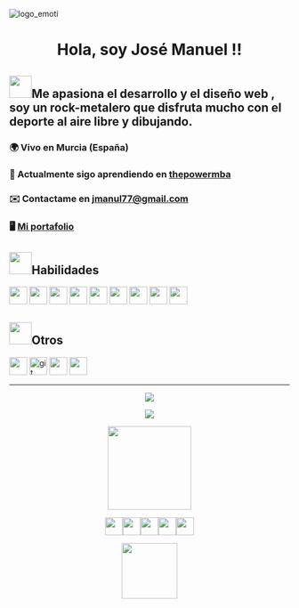 


![logo_emoti](https://user-images.githubusercontent.com/49499051/194965924-c42f883e-87a8-45b2-b076-447b6b5c174e.svg)

<h1 align="center">Hola, soy José Manuel !!</h1>

<h2><img src="https://user-images.githubusercontent.com/49499051/195230779-3427261b-4fd7-4e11-831a-a90d67348e57.png"width="40" border="0"/>Me apasiona el desarrollo y el diseño web , soy un rock-metalero que disfruta mucho con el deporte al aire libre y dibujando.</h2> 


### 🌍 Vivo en Murcia (España) 
### 🌱 Actualmente sigo aprendiendo en [thepowermba](https://thepower.education/)
### ✉️ Contactame en jmanul77@gmail.com 
### 🖥️ [Mi portafolio](http://www.pasttri.com)[](http://www.pasttri.com)  

 
<h2><img src="https://user-images.githubusercontent.com/49499051/195230779-3427261b-4fd7-4e11-831a-a90d67348e57.png"width="40" border="0"/>Habilidades</h2> 

<p align="left"> 
<img src="https://www.vectorlogo.zone/logos/w3_css/w3_css-icon.svg" width="32" height="32"/>
<img src="https://www.vectorlogo.zone/logos/w3_html5/w3_html5-icon.svg" width="32" height="32"/>
<img src="https://www.vectorlogo.zone/logos/javascript/javascript-icon.svg" width="32" height="32"/>
<img src="https://www.vectorlogo.zone/logos/java/java-icon.svg" width="32" height="32"/>
<img src="https://www.vectorlogo.zone/logos/typescriptlang/typescriptlang-icon.svg" width="32" height="32"/>
<img src="https://www.vectorlogo.zone/logos/angular/angular-icon.svg" width="32" height="32"/>
<img src="https://www.vectorlogo.zone/logos/dotnet/dotnet-icon.svg" width="32" height="32"/>
<img src="https://www.vectorlogo.zone/logos/mysql/mysql-icon.svg" width="32" height="32"/>
<img src="https://www.vectorlogo.zone/logos/postgresql/postgresql-icon.svg" width="32" height="32"/>
</p>

<h2><img src="https://user-images.githubusercontent.com/49499051/195230779-3427261b-4fd7-4e11-831a-a90d67348e57.png"width="40" border="0"/>Otros</h2> 

<p align="left"> 
<img src="https://www.vectorlogo.zone/logos/linux/linux-icon.svg" width="32" height="32"/>
<a href="https://git-scm.com/" target="_blank"> <img src="https://www.vectorlogo.zone/logos/git-scm/git-scm-icon.svg" alt="git" width="32" height="32"/></a>
<img src="https://www.vectorlogo.zone/logos/wordpress/wordpress-icon.svg" width="32" height="32"/>
<img src="https://www.vectorlogo.zone/logos/docker/docker-tile.svg" width="32" height="32"/>
</p>

____


<p align="center"><a href="https://github.com/jmanul/github-readme-stats"><img src="https://github-readme-stats.vercel.app/api?username=jmanul&count_private=true&show_icons=true&theme=tokyonight" /></a></p>

<p align="center"><a href="https://github.com/jmanul/github-readme-stats"><img src="https://github-readme-stats.vercel.app/api/top-langs/?username=jmanul&layout=compact&theme=tokyonight" /></a></P>

<p align="center"><a href="https://giphy.com/stickers/Wegow-guitar-thumbsup-wegow-XckWhQw9e3ds20bdXh"><img src="https://media.giphy.com/media/XckWhQw9e3ds20bdXh/giphy.gif"width="150" border="0"/></a></p>

<p align="center"><a href="https://discord.com/channels/jmanul77#6352" target="_blank" rel="noreferrer"><img src="https://www.vectorlogo.zone/logos/discordapp/discordapp-tile.svg" width="32" height="32" /></a><a href="https://www.github.com/jmanul" target="_blank" rel="noreferrer"><img src="https://www.vectorlogo.zone/logos/github/github-tile.svg" width="32" height="32" /></a><a href="http://www.instagram.com/pasttri" target="_blank" rel="noreferrer"><img src="https://www.vectorlogo.zone/logos/instagram/instagram-tile.svg" width="32" height="32" /></a><a href="https://www.linkedin.com/in/jmanul" target="_blank " rel="noreferrer"><img src="https://www.vectorlogo.zone/logos/linkedin/linkedin-tile.svg" width="32" height="32" /></a><a href="https://www.twitter.com/Jmanul77Pasttri" target="_blank" rel="noreferrer"><img src="https://www.vectorlogo.zone/logos/twitter/twitter-tile.svg" width="32" height="32 " /></a>
</p>

<p align="center"><a href="http://www.pasttri.com"><img src="https://user-images.githubusercontent.com/49499051/228085208-748d48cc-440a-4ca2-8bbd-75c7a6b89a3f.png" width="100" border="0"/></a></p>

